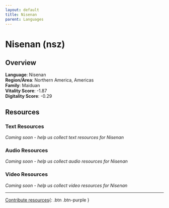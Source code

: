 ```yaml
---
layout: default
title: Nisenan
parent: Languages
---
```


# Nisenan (nsz)

## Overview

**Language**: Nisenan  
**Region/Area**: Northern America, Americas  
**Family**: Maiduan  
**Vitality Score**: -1.87  
**Digitality Score**: -0.29  

## Resources

### Text Resources
*Coming soon - help us collect text resources for Nisenan*

### Audio Resources
*Coming soon - help us collect audio resources for Nisenan*

### Video Resources
*Coming soon - help us collect video resources for Nisenan*

---

[Contribute resources](https://fairtrain.github.io/){: .btn .btn-purple }
